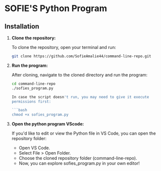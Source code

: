 # SOFIE'S Python Program

## Installation

1. **Clone the repository:**

   To clone the repository, open your terminal and run:

   ```bash
   git clone https://github.com/SofieAmalie44/command-line-repo.git  


2. **Run the program:**

   After cloning, navigate to the cloned directory and run the program:

   ```bash
   cd command-line-repo
   ./sofies_program.py  

   In case the script doesn't run, you may need to give it execute 
   permissions first:

   ```bash
   chmod +x sofies_program.py


3. **Open the python program VScode:**

   If you'd like to edit or view the Python file in VS Code, you can open the repository folder:

   - Open VS Code.
   - Select File > Open Folder.
   - Choose the cloned repository folder (command-line-repo).
   - Now, you can explore sofies_program.py in your own editor!
